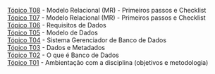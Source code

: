[Tópico T08](./topico-08.md) - Modelo Relacional (MR) - Primeiros passos e Checklist<br>
[Tópico T07](./topico-07.md) - Modelo Relacional (MR) - Primeiros passos e Checklist<br>
[Tópico T06](./topico-06.md) - Requisitos de Dados<br>
[Tópico T05](./topico-05.md) - Modelo de Dados<br>
[Tópico T04](./topico-04.md) - Sistema Gerenciador de Banco de Dados<br>
[Tópico T03](./topico-03.md) - Dados e Metadados<br>
[Tópico T02](./topico-02.md) - O que é Banco de Dados<br>
[Tópico T01](./topico-01.md) - Ambientação com a disciplina (objetivos e metodologia)<br>
